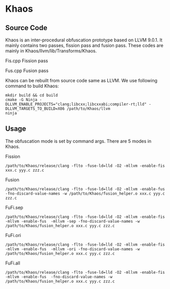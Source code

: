 # Khaos
## Source Code
Khaos is an inter-procedural obfuscation prototype based on LLVM 9.0.1. It mainly contains two passes, fission pass and fusion pass. These codes are mainly in Khaos/llvm/lib/Transforms/Khaos.

Fis.cpp	Fission pass

Fus.cpp	Fusion pass


Khaos can be rebuilt from source code same as LLVM. We use following command to build Khaos:
```
mkdir build && cd build
cmake -G Ninja -DLLVM_ENABLE_PROJECTS="clang;libcxx;libcxxabi;compiler-rt;lld" -DLLVM_TARGETS_TO_BUILD=X86 /path/to/Khaos/llvm
ninja
```
## Usage
The obfuscation mode is set by command args. There are 5 modes in Khaos.

Fission
```
/path/to/Khaos/release/clang -flto -fuse-ld=lld -O2 -mllvm -enable-fis xxx.c yyy.c zzz.c
```

Fusion
```
/path/to/Khaos/release/clang -flto -fuse-ld=lld -O2 -mllvm -enable-fus -fno-discard-value-names -w /path/to/Khaos/fusion_helper.o xxx.c yyy.c zzz.c
```

FuFi.sep
```
/path/to/Khaos/release/clang -flto -fuse-ld=lld -O2 -mllvm -enable-fis -mllvm -enable-fus  -mllvm -sep -fno-discard-value-names -w /path/to/Khaos/fusion_helper.o xxx.c yyy.c zzz.c
```

FuFi.ori
```
/path/to/Khaos/release/clang -flto -fuse-ld=lld -O2 -mllvm -enable-fis    -mllvm -enable-fus  -mllvm -ori -fno-discard-value-names -w /path/to/Khaos/fusion_helper.o xxx.c yyy.c zzz.c
```

FuFi.all
```
/path/to/Khaos/release/clang -flto -fuse-ld=lld -O2 -mllvm -enable-fis    -mllvm -enable-fus  -fno-discard-value-names -w /path/to/Khaos/fusion_helper.o xxx.c yyy.c zzz.c
```